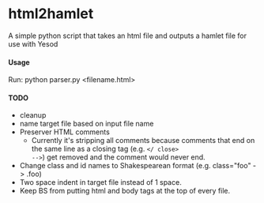 html2hamlet
===========

A simple python script that takes an html file and outputs a hamlet file for use with Yesod

#### Usage

Run:
    python parser.py <filename.html>

#### TODO

- cleanup
- name target file based on input file name
- Preserver HTML comments
  - Currently it's stripping all comments because comments that end on the same
    line as a closing tag (e.g. <code></ close> --></code>) get removed and the comment would never end.
- Change class and id names to Shakespearean format (e.g. class="foo" -> .foo)
- Two space indent in target file instead of 1 space.
- Keep BS from putting html and body tags at the top of every file.
